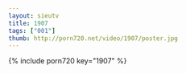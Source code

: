 ```yaml
--- 
layout: sieutv
title: 1907
tags: ["001"]
thumb: http://porn720.net/video/1907/poster.jpg
---
```

{% include porn720 key="1907" %} 
